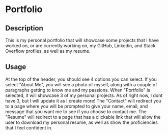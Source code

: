 # Portfolio

## Description 
This is my personal portfolio that will showcase some projects that I have worked on, or are currently working on, my GitHub, Linkedin, and Stack Overflow profiles, as well as my resume.

## Usage
At the top of the header, you should see 4 options you can select. If you select "About Me", you will see a photo of myself, along with a couple of paragraphs getting to know me and my passions. When "Portfolio" is selected, it will showcase 3 of my personal projects. As of right now, I dont have 3, but I will update it as I create more! 
The "Contact" will redirect you to a page where you will be prompted to give your name, email, and message that you want me to see if you choose to contact me. The "Resume" will redirect to a page that has a clickable link that will allow the user to download my personal resume, as well as show the proficiencies that I feel confident in. 
